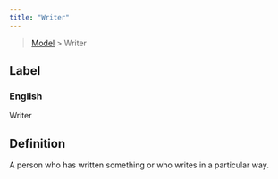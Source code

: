 ```yaml
---
title: "Writer"
---
```


> [Model](./../) > Writer

## Label

### English
Writer


## Definition
A person who has written something or who writes in a particular way.  


    
